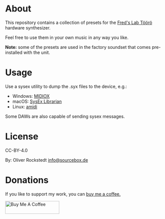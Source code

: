 # About

This repository contains a collection of presets for the [Fred's Lab Töörö](https://fredslab.net/en/tooro-module.php) hardware synthesizer.

Feel free to use them in your own music in any way you like.

**Note:** some of the presets are used in the factory soundset that comes pre-installed with the unit. 

# Usage

Use a sysex utility to dump the .syx files to the device, e.g.:

- Windows: [MIDIOX](http://www.midiox.com/)
- macOS: [SysEx Librarian](https://www.snoize.com/sysexlibrarian/)
- Linux: [amidi](https://alsa.opensrc.org/Amidi)

Some DAWs are also capable of sending sysex messages.

# License

CC-BY-4.0

By: Oliver Rockstedt <info@sourcebox.de>

# Donations

If you like to support my work, you can [buy me a
coffee.](https://www.buymeacoffee.com/sourcebox)

<a href="https://www.buymeacoffee.com/sourcebox" target="_blank"><img src="https://cdn.buymeacoffee.com/buttons/default-orange.png" alt="Buy Me A Coffee" height="41" width="174"></a>